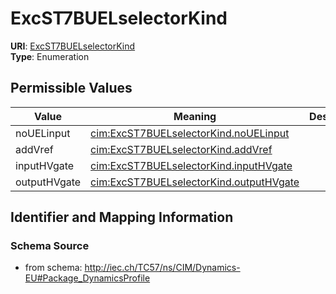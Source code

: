 # ExcST7BUELselectorKind



**URI**: [ExcST7BUELselectorKind](ExcST7BUELselectorKind)<br />
**Type**: Enumeration

## Permissible Values

| Value | Meaning | Description |
| --- | --- | --- |
| noUELinput | [cim:ExcST7BUELselectorKind.noUELinput](http://iec.ch/TC57/CIM100#ExcST7BUELselectorKind.noUELinput) |  |
| addVref | [cim:ExcST7BUELselectorKind.addVref](http://iec.ch/TC57/CIM100#ExcST7BUELselectorKind.addVref) |  |
| inputHVgate | [cim:ExcST7BUELselectorKind.inputHVgate](http://iec.ch/TC57/CIM100#ExcST7BUELselectorKind.inputHVgate) |  |
| outputHVgate | [cim:ExcST7BUELselectorKind.outputHVgate](http://iec.ch/TC57/CIM100#ExcST7BUELselectorKind.outputHVgate) |  |








## Identifier and Mapping Information







### Schema Source


* from schema: http://iec.ch/TC57/ns/CIM/Dynamics-EU#Package_DynamicsProfile




